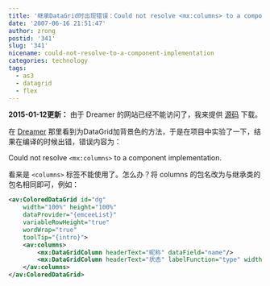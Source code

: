 ```yaml
---
title: '继承DataGrid时出现错误：Could not resolve <mx:columns> to a component implementation.'
date: '2007-06-16 21:51:47'
author: zrong
postid: '341'
slug: '341'
nicename: could-not-resolve-to-a-component-implementation
categories: technology
tags:
  - as3
  - datagrid
  - flex
---
```


**2015-01-12更新：** 由于 Dreamer 的网站已经不能访问了，我来提供 [源码][2] 下载。

在 [Dreamer][1] 那里看到为DataGrid加背景色的方法，于是在项目中实验了一下，结果在编译的时候出错，错误内容为：

Could not resolve `<mx:columns>` to a component implementation.

看来是 `<columns>` 标签不能使用了。怎么办？将 columns 的包名改为与继承类的包名相同即可，例如：

``` xml
<av:ColoredDataGrid id="dg" 
	width="100%" height="100%" 
	dataProvider="{emceeList}" 
	variableRowHeight="true" 
	wordWrap="true" 
	toolTip="{intro}">
	<av:columns>
		<mx:DataGridColumn headerText="昵称" dataField="name"/>
		<mx:DataGridColumn headerText="状态" labelFunction="type" width="60"/>
	</av:columns>
</av:ColoredDataGrid> 
```

[1]: http://www.zhuoqun.net/article.asp?id=405
[2]: https://github.com/zrong/as3/blob/master/src/org/zengrong/flex/components/ColoredDataGrid.as
